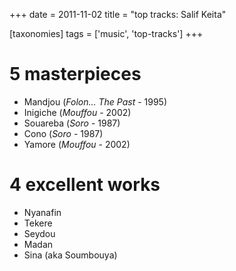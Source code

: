 +++
date = 2011-11-02
title = "top tracks: Salif Keita"

[taxonomies]
tags = ['music', 'top-tracks']
+++

5 masterpieces
==============

-   Mandjou (*Folon... The Past* - 1995)
-   Inigiche (*Mouffou* - 2002)
-   Souareba (*Soro* - 1987)
-   Cono (*Soro* - 1987)
-   Yamore (*Mouffou* - 2002)

4 excellent works
=================

-   Nyanafin
-   Tekere
-   Seydou
-   Madan
-   Sina (aka Soumbouya)
